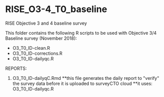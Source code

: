 # RISE_O3-4_T0_baseline
RISE Objective 3 and 4 baseline survey

This folder contains the following R scripts to be used with Objective 3/4 Baseline survey (November 2018):
- O3_T0_ID-clean.R
- O3_T0_ID-corrections.R
- O3_T0_ID-dailyqc.R

REPORTS:
1) O3_T0_ID-dailyqC.Rmd
          **this file generates the daily report to "verify" the survey data before it is uploaded to surveyCTO cloud
          **it uses: O3_T0_ID-dailyqc.R
